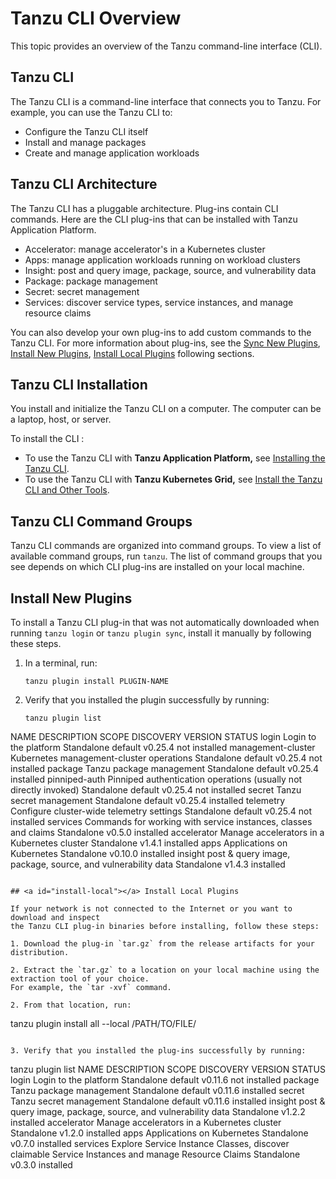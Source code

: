 # Tanzu CLI Overview

This topic provides an overview of the Tanzu command-line interface (CLI).

## <a id="tanzu-cli"></a>Tanzu CLI

The Tanzu CLI is a command-line interface that connects you to Tanzu. For example, you can use the Tanzu CLI to:

- Configure the Tanzu CLI itself
- Install and manage packages
- Create and manage application workloads


## <a id="itanzu-cli-architecture"></a>Tanzu CLI Architecture

The Tanzu CLI has a pluggable architecture. Plug-ins contain CLI commands. Here are the CLI plug-ins that can be installed with Tanzu Application Platform.

- Accelerator: manage accelerator's in a Kubernetes cluster
- Apps: manage application workloads running on workload clusters
- Insight: post and query image, package, source, and vulnerability data
- Package: package management
- Secret: secret management
- Services: discover service types, service instances, and manage resource claims


You can also develop your own plug-ins to add custom commands to the Tanzu CLI. For more information about plug-ins, see the [Sync New Plugins](#plugin-sync), [Install New Plugins](#install-new), [Install Local Plugins](#install-local) following sections.

## <a id="tanzu-cli-install"></a>Tanzu CLI Installation

You install and initialize the Tanzu CLI on a computer. The computer can be a laptop, host, or server.

To install the CLI :

- To use the Tanzu CLI with **Tanzu Application Platform,** see [Installing the Tanzu CLI](../install-tanzu-cli.md#cli-and-plugin).
- To use the Tanzu CLI with **Tanzu Kubernetes Grid,** see [Install the Tanzu CLI and Other Tools](https://docs.vmware.com/en/VMware-Tanzu-Kubernetes-Grid-Integrated-Edition/1.14/tkgi/GUID-installing-cli.html#install-the-tkgi-cli-0).

## <a id="tanzu-cli-command-groups"></a>Tanzu CLI Command Groups

Tanzu CLI commands are organized into command groups. To view a list of available command groups, run `tanzu`. The list of command groups that you see depends on which CLI plug-ins are installed on your local machine.

## <a id="install-new"></a> Install New Plugins

To install a Tanzu CLI plug-in that was not automatically downloaded when running `tanzu login` or `tanzu plugin sync`, install it manually by following these steps.

1. In a terminal, run:

   ```
   tanzu plugin install PLUGIN-NAME
   ```

2. Verify that you installed the plugin successfully by running:

   ```
   tanzu plugin list

  NAME                DESCRIPTION                                                        SCOPE       DISCOVERY  VERSION  STATUS
  login               Login to the platform                                              Standalone  default    v0.25.4  not installed
  management-cluster  Kubernetes management-cluster operations                           Standalone  default    v0.25.4  not installed
  package             Tanzu package management                                           Standalone  default    v0.25.4  installed
  pinniped-auth       Pinniped authentication operations (usually not directly invoked)  Standalone  default    v0.25.4  not installed
  secret              Tanzu secret management                                            Standalone  default    v0.25.4  installed
  telemetry           Configure cluster-wide telemetry settings                          Standalone  default    v0.25.4  not installed
  services            Commands for working with service instances, classes and claims    Standalone             v0.5.0   installed
  accelerator         Manage accelerators in a Kubernetes cluster                        Standalone             v1.4.1   installed
  apps                Applications on Kubernetes                                         Standalone             v0.10.0  installed
  insight             post & query image, package, source, and vulnerability data        Standalone             v1.4.3   installed
   ```

## <a id="install-local"></a> Install Local Plugins

If your network is not connected to the Internet or you want to download and inspect
the Tanzu CLI plug-in binaries before installing, follow these steps:

1. Download the plug-in `tar.gz` from the release artifacts for your distribution.

2. Extract the `tar.gz` to a location on your local machine using the extraction tool of your choice.
For example, the `tar -xvf` command.

2. From that location, run:

   ```
   tanzu plugin install all --local /PATH/TO/FILE/
   ```

3. Verify that you installed the plug-ins successfully by running:

   ```
   tanzu plugin list
    NAME                DESCRIPTION                                                                                        SCOPE       DISCOVERY  VERSION         STATUS
    login               Login to the platform                                                                              Standalone  default    v0.11.6         not installed
    package             Tanzu package management                                                                           Standalone  default    v0.11.6         installed
    secret              Tanzu secret management                                                                            Standalone  default    v0.11.6         installed
    insight             post & query image, package, source, and vulnerability data                                        Standalone             v1.2.2          installed
    accelerator         Manage accelerators in a Kubernetes cluster                                                        Standalone             v1.2.0          installed
    apps                Applications on Kubernetes                                                                         Standalone             v0.7.0          installed
    services            Explore Service Instance Classes, discover claimable Service Instances and manage Resource Claims  Standalone             v0.3.0          installed

   ```
